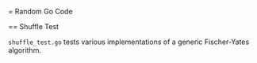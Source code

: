 = Random Go Code

== Shuffle Test

`shuffle_test.go` tests various implementations of a generic Fischer-Yates
algorithm.

